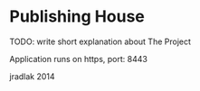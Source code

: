 Publishing House
================

TODO: write short explanation about The Project

Application runs on https, port: 8443

jradlak 2014